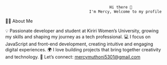 
                                                
                                                
                                                
                                                
                                                  
                                                  Hi there 👋
                                         I'm Mercy, Welcome to my profile

👩‍💻 About Me


  💡 Passionate developer and student at Kiriri Women’s University, growing my skills and shaping my journey as a tech professional.
   💻 I focus on JavaScript and front-end development, creating intuitive and engaging digital experiences.
    🌍 I love building projects that bring together creativity and technology.
      📧 Let’s connect: mercymuthoni5301@gmail.com

